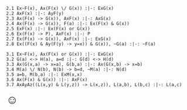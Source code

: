 

~~~{.ProofChecker .ZachFOLPlus2019 options="fonts tabindent render" guides="fitch" points="10" late-credit="9"}
2.1 Ex~F(x), Ax(F(x) \/ G(x)) :|-: ExG(x) 
2.2 AxF(x) :|-: AyF(y)
2.3 Ax(F(x) -> G(x)), AxF(x) :|-: AxG(x)
2.4 Ax(F(x) -> G(x)), F(a) :|-: Ex(F(x) & G(x))
2.5 ExF(x) :|-: Ex(F(x) or G(x))
2.6 Ex(F(x) -> P), AxF(x) :|-: P
2.7 Ex(F(x) -> G(x)), AxF(x) :|-: ExG(x)
2.8 Ex((F(x) & Ay(F(y) -> y=x)) & G(x)), ~G(a) :|-: ~F(a)
~~~ 

~~~{.ProofChecker .tomassiQL options="fonts tabindent render" guides="fitch" points="10" late-credit="9"}
3.1 Ex~F(x), Ax(F(x) or G(x)) :|-: ExG(x) 
3.2 G(a) <-> H(a), a=d :|-: G(d) <-> H(d)
3.3 Ax(G(x,a) -> x=a), G(b,a) :|-: Ax(G(x,b) -> x=b)
3.4 M(a) \/ N(b), N(b) -> b=d, ~M(a) :|-: N(d)
3.5 a=b, M(b,a) :|-: ExM(x,x)
3.6 Ax(F(x) & G(x)) :|-: AxF(x) 
3.7 AxAyAz((L(x,y) & L(y,z)) -> L(x,z)), L(a,b), L(b,c) :|-: L(a,c)
~~~

<font size="6.5">&#9786;</font>